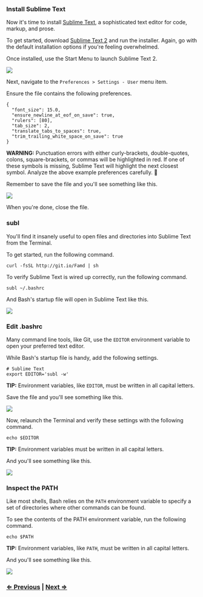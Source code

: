 ### Install Sublime Text

Now it's time to install [Sublime Text](http://www.sublimetext.com/), a sophisticated text editor for code, markup, and prose.

To get started, download [Sublime Text 2](http://c758482.r82.cf2.rackcdn.com/Sublime%20Text%202.0.2%20x64%20Setup.exe) and run the installer. Again, go with the default installation options if you're feeling overwhelmed.

Once installed, use the Start Menu to launch Sublime Text 2.

![](http://i.imgur.com/mnR5naJ.png)

Next, navigate to the `Preferences > Settings - User` menu item.

Ensure the file contains the following preferences.

```
{
  "font_size": 15.0,
  "ensure_newline_at_eof_on_save": true,
  "rulers": [80],
  "tab_size": 2,
  "translate_tabs_to_spaces": true,
  "trim_trailing_white_space_on_save": true
}
```

**WARNING:** Punctuation errors with either curly-brackets, double-quotes, colons, square-brackets, or commas will be highlighted in red. If one of these symbols is missing, Sublime Text will highlight the next closest symbol. Analyze the above example preferences carefully. :eyes:

Remember to save the file and you'll see something like this.

![](https://imgur.com/Gzz7ojR.png)

When you're done, close the file.

### subl

You'll find it insanely useful to open files and directories into Sublime Text from the Terminal.

To get started, run the following command.

```
curl -fsSL http://git.io/Famd | sh
```

To verify Sublime Text is wired up correctly, run the following command.

```
subl ~/.bashrc
```

And Bash's startup file will open in Sublime Text like this.

![](https://i.imgur.com/PAjlVZf.png)


### Edit .bashrc

Many command line tools, like Git, use the `EDITOR` environment variable to open your preferred text editor.

While Bash's startup file is handy, add the following settings.

```
# Sublime Text
export EDITOR='subl -w'
```

**TIP:** Environment variables, like `EDITOR`, must be written in all capital letters.

Save the file and you'll see something like this.

![](https://i.imgur.com/Ber0ICU.png)

Now, relaunch the Terminal and verify these settings with the following command.

```
echo $EDITOR
```

**TIP:** Environment variables must be written in all capital letters.

And you'll see something like this.

![](https://i.imgur.com/KrRgLm1.png)


### Inspect the PATH

Like most shells, Bash relies on the `PATH` environment variable to specify a set of directories where other commands can be found.

To see the contents of the PATH environment variable, run the following command.

```
echo $PATH
```

**TIP:** Environment variables, like `PATH`, must be written in all capital letters.

And you'll see something like this.

![](https://i.imgur.com/lLcHHTA.png)


### [⇐ Previous](1_terminal.md) | [Next ⇒](3_git.md)
